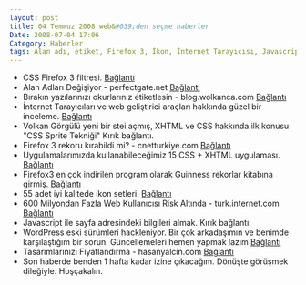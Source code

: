 ```yaml
---
layout: post
title: 04 Temmuz 2008 web&#039;den seçme haberler
Date: 2008-07-04 17:06
Category: Haberler
tags: Alan adı, etiket, Firefox 3, İkon, İnternet Tarayıcısı, Javascript, Tatil, WordPress, wordpress güvenlik
---
```


-   CSS Firefox 3 filtresi. [Bağlantı][]
-   Alan Adları Değişiyor - perfectgate.net [Bağlantı][1]
-   Bırakın yazılarınızı okurlarınız etiketlesin - blog.wolkanca.com
    [Bağlantı][2]
-   İnternet Tarayıcıları ve web geliştirici araçları hakkında güzel bir
    inceleme. [Bağlantı][3]
-   Volkan Görgülü yeni bir stei açmış, XHTML ve CSS hakkında ilk konusu
    "CSS Sprite Tekniği" Kırık bağlantı.
-   Firefox 3 rekoru kırabildi mi? - cnetturkiye.com [Bağlantı][5]
-   Uygulamalarımızda kullanabileceğimiz 15 CSS + XHTML uygulaması.
    [Bağlantı][6]
-   Firefox3 en çok indirilen program olarak Guinness rekorlar kitabına
    girmiş. [Bağlantı][7]
-   55 adet iyi kalitede ikon setleri. [Bağlantı][8]
-   600 Milyondan Fazla Web Kullanıcısı Risk Altında - turk.internet.com
    [Bağlantı][9]
-   Javascript ile sayfa adresindeki bilgileri almak. Kırık bağlantı.
-   WordPress eski sürümleri hackleniyor. Bir çok arkadaşımın ve benimde
    karşılaştığım bir sorun. Güncellemeleri hemen yapmak lazım
    [Bağlantı][11]
-   Tasarımlarınızı Fiyatlandırma - hasanyalcin.com [Bağlantı][12]
-   Son haberde benden 1 hafta kadar izine çıkacağım. Dönüşte görüşmek
    dileğiyle. Hoşçakalın.


  [Bağlantı]: http://snipplr.com/view/7043/firefox-3-css-hack/
    "Firefox 3 filtresi"
  [1]: http://perfectgate.net/alan-adlari-degisiyor/ "alan adları"
  [2]: http://blog.wolkanca.com/birakin-yazilarinizi-okurlari-etiketlesin/
    "wordpress etiket"
  [3]: http://css-tricks.com/cutting-edge-browsers-and-their-development-tools/
    "web araçları"
  [5]: http://cnetturkiye.com/haberler/925 "Firefox 3"
  [6]: http://socialcmsbuzz.com/15-css-and-html-tutorials-you-can-use-in-your-projects-01072008/
    "uygulamlar"
  [7]: http://www.mozilla.com/en-US/press/mozilla-2008-07-02.html
    "Firefox 3"
  [8]: http://www.smashingmagazine.com/2008/07/02/55-free-high-quality-icon-sets/
    "ikonlar"
  [9]: http://turk.internet.com/haber/yazigoster.php3?yaziid=21345
    "web riski"
  [11]: http://successcreeations.com/older-versions-of-wordpress-hacked/464/
    "WordPress"
  [12]: http://www.hasanyalcin.com/?p=507 "Tasarım fiyatlandırma"
